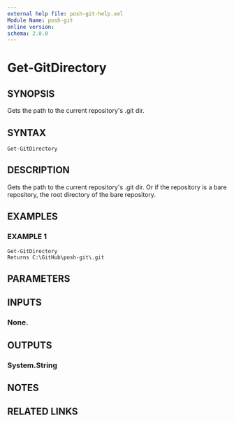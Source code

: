 ```yaml
---
external help file: posh-git-help.xml
Module Name: posh-git
online version:
schema: 2.0.0
---
```


# Get-GitDirectory

## SYNOPSIS
Gets the path to the current repository's .git dir.

## SYNTAX

```
Get-GitDirectory
```

## DESCRIPTION
Gets the path to the current repository's .git dir. 
Or if the repository
is a bare repository, the root directory of the bare repository.

## EXAMPLES

### EXAMPLE 1
```
Get-GitDirectory
Returns C:\GitHub\posh-git\.git
```

## PARAMETERS

## INPUTS

### None.
## OUTPUTS

### System.String
## NOTES

## RELATED LINKS
